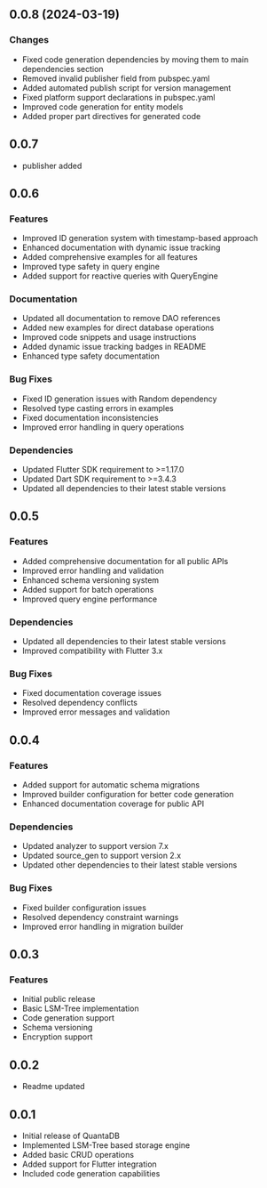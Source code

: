 ## 0.0.8 (2024-03-19)

### Changes
- Fixed code generation dependencies by moving them to main dependencies section
- Removed invalid publisher field from pubspec.yaml
- Added automated publish script for version management
- Fixed platform support declarations in pubspec.yaml
- Improved code generation for entity models
- Added proper part directives for generated code

## 0.0.7

- publisher added


## 0.0.6

### Features

- Improved ID generation system with timestamp-based approach
- Enhanced documentation with dynamic issue tracking
- Added comprehensive examples for all features
- Improved type safety in query engine
- Added support for reactive queries with QueryEngine

### Documentation

- Updated all documentation to remove DAO references
- Added new examples for direct database operations
- Improved code snippets and usage instructions
- Added dynamic issue tracking badges in README
- Enhanced type safety documentation

### Bug Fixes

- Fixed ID generation issues with Random dependency
- Resolved type casting errors in examples
- Fixed documentation inconsistencies
- Improved error handling in query operations

### Dependencies

- Updated Flutter SDK requirement to >=1.17.0
- Updated Dart SDK requirement to >=3.4.3
- Updated all dependencies to their latest stable versions

## 0.0.5

### Features

- Added comprehensive documentation for all public APIs
- Improved error handling and validation
- Enhanced schema versioning system
- Added support for batch operations
- Improved query engine performance

### Dependencies

- Updated all dependencies to their latest stable versions
- Improved compatibility with Flutter 3.x

### Bug Fixes

- Fixed documentation coverage issues
- Resolved dependency conflicts
- Improved error messages and validation

## 0.0.4

### Features

- Added support for automatic schema migrations
- Improved builder configuration for better code generation
- Enhanced documentation coverage for public API

### Dependencies

- Updated analyzer to support version 7.x
- Updated source_gen to support version 2.x
- Updated other dependencies to their latest stable versions

### Bug Fixes

- Fixed builder configuration issues
- Resolved dependency constraint warnings
- Improved error handling in migration builder

## 0.0.3

### Features

- Initial public release
- Basic LSM-Tree implementation
- Code generation support
- Schema versioning
- Encryption support

## 0.0.2

- Readme updated

## 0.0.1

- Initial release of QuantaDB
- Implemented LSM-Tree based storage engine
- Added basic CRUD operations
- Added support for Flutter integration
- Included code generation capabilities
